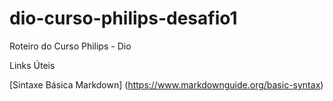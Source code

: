 # dio-curso-philips-desafio1
Roteiro do Curso Philips - Dio

Links Úteis

[Sintaxe Básica Markdown]
(https://www.markdownguide.org/basic-syntax)
